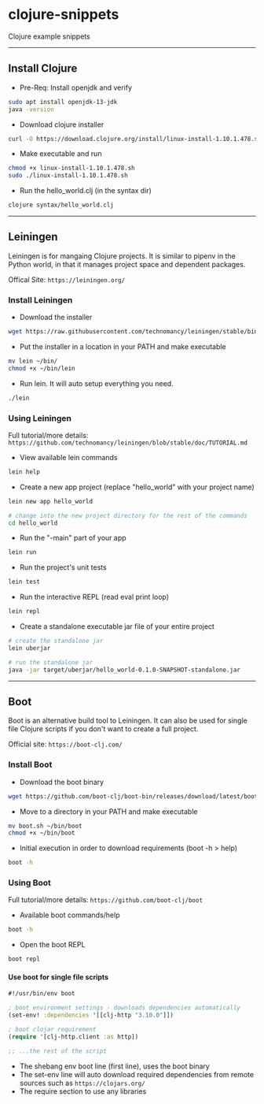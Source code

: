 # clojure-snippets

Clojure example snippets

----

## Install Clojure

* Pre-Req: Install openjdk and verify

```bash
sudo apt install openjdk-13-jdk
java -version
```

* Download clojure installer

```bash
curl -O https://download.clojure.org/install/linux-install-1.10.1.478.sh
```

* Make executable and run

```bash
chmod +x linux-install-1.10.1.478.sh
sudo ./linux-install-1.10.1.478.sh
```

* Run the hello_world.clj (in the syntax dir)

```bash
clojure syntax/hello_world.clj
```

----

## Leiningen

Leiningen is for mangaing Clojure projects. It is similar to pipenv in the Python world, in that it manages project space and dependent packages.

Offical Site: `https://leiningen.org/`

### Install Leiningen

* Download the installer

```bash
wget https://raw.githubusercontent.com/technomancy/leiningen/stable/bin/lein
```

* Put the installer in a location in your PATH and make executable

```bash
mv lein ~/bin/
chmod +x ~/bin/lein
```

* Run lein. It will auto setup everything you need.

```bash
./lein
```

### Using Leiningen

Full tutorial/more details: `https://github.com/technomancy/leiningen/blob/stable/doc/TUTORIAL.md`

* View available lein commands

```bash
lein help
```

* Create a new app project (replace "hello_world" with your project name)

```bash
lein new app hello_world

# change into the new project directory for the rest of the commands
cd hello_world
```

* Run the "-main" part of your app

```bash
lein run
```

* Run the project's unit tests

```bash
lein test
```

* Run the interactive REPL (read eval print loop)

```bash
lein repl
```

* Create a standalone executable jar file of your entire project

```bash
# create the standalone jar
lein uberjar

# run the standalone jar
java -jar target/uberjar/hello_world-0.1.0-SNAPSHOT-standalone.jar
```

----

## Boot

Boot is an alternative build tool to Leiningen. It can also be used for single file Clojure scripts if you don't want to create a full project.

Official site: `https://boot-clj.com/`

### Install Boot

* Download the boot binary

```bash
wget https://github.com/boot-clj/boot-bin/releases/download/latest/boot.sh
```

* Move to a directory in your PATH and make executable

```bash
mv boot.sh ~/bin/boot
chmod +x ~/bin/boot
```

* Initial execution in order to download requirements (boot -h > help)

```bash
boot -h
```

### Using Boot

Full tutorial/more details: `https://github.com/boot-clj/boot`

* Available boot commands/help

```bash
boot -h
```

* Open the boot REPL

```bash
boot repl
```

#### Use boot for single file scripts

```clojure
#!/usr/bin/env boot

; boot environment settings - downloads dependencies automatically
(set-env! :dependencies '[[clj-http "3.10.0"]])

; boot clojar requirement
(require '[clj-http.client :as http])

;; ...the rest of the script
```

* The shebang env boot line (first line), uses the boot binary
* The set-env line will auto download required dependencies from remote sources such as `https://clojars.org/`
* The require section to use any libraries
